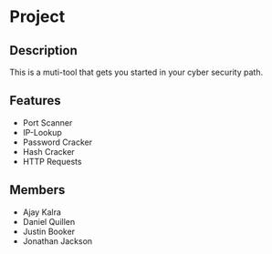 # Project 


## Description 
This is a muti-tool that gets you started in your cyber security path. 


## Features 
- Port Scanner 
- IP-Lookup
- Password Cracker
- Hash Cracker
- HTTP Requests


## Members 
- Ajay Kalra 
- Daniel Quillen
- Justin Booker 
- Jonathan Jackson 
